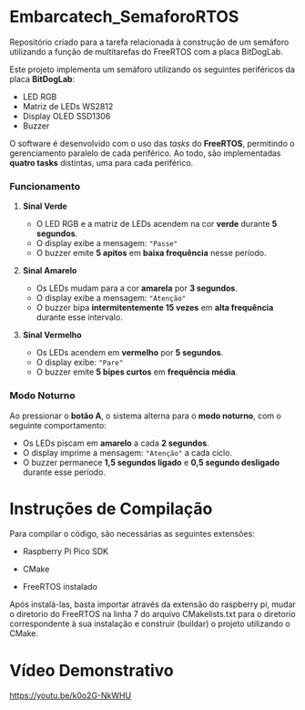# Embarcatech_SemaforoRTOS

Repositório criado para a tarefa relacionada à construção de um semáforo utilizando a função de multitarefas do FreeRTOS com a placa BitDogLab.

Este projeto implementa um semáforo utilizando os seguintes periféricos da placa **BitDogLab**:

- LED RGB  
- Matriz de LEDs WS2812  
- Display OLED SSD1306  
- Buzzer  

O software é desenvolvido com o uso das *tasks* do **FreeRTOS**, permitindo o gerenciamento paralelo de cada periférico. Ao todo, são implementadas **quatro tasks** distintas, uma para cada periférico.

### Funcionamento

1. **Sinal Verde**  
   - O LED RGB e a matriz de LEDs acendem na cor **verde** durante **5 segundos**.  
   - O display exibe a mensagem: `"Passe"`  
   - O buzzer emite **5 apitos** em **baixa frequência** nesse período.

2. **Sinal Amarelo**  
   - Os LEDs mudam para a cor **amarela** por **3 segundos**.  
   - O display exibe a mensagem: `"Atenção"`  
   - O buzzer bipa **intermitentemente 15 vezes** em **alta frequência** durante esse intervalo.

3. **Sinal Vermelho**  
   - Os LEDs acendem em **vermelho** por **5 segundos**.  
   - O display exibe: `"Pare"`  
   - O buzzer emite **5 bipes curtos** em **frequência média**.

### Modo Noturno

Ao pressionar o **botão A**, o sistema alterna para o **modo noturno**, com o seguinte comportamento:

- Os LEDs piscam em **amarelo** a cada **2 segundos**.  
- O display imprime a mensagem: `"Atenção"` a cada ciclo.  
- O buzzer permanece **1,5 segundos ligado** e **0,5 segundo desligado** durante esse período.

# Instruções de Compilação

Para compilar o código, são necessárias as seguintes extensões:

  - Raspberry Pi Pico SDK

  - CMake

  - FreeRTOS instalado

Após instalá-las, basta importar através da extensão do raspberry pi, mudar o diretorio do FreeRTOS na linha 7 do arquivo CMakelists.txt para o diretorio correspondente à sua instalação 
e construir (buildar) o projeto utilizando o CMake.

# Vídeo Demonstrativo

https://youtu.be/k0o2G-NkWHU
